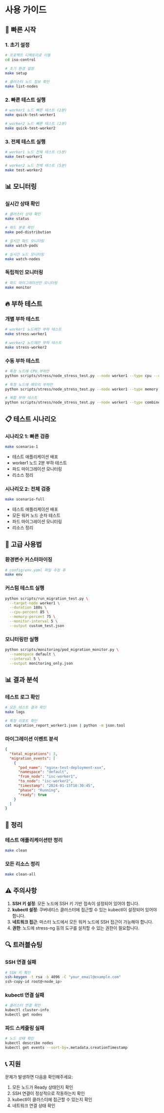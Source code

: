 # 사용 가이드

## 🚀 빠른 시작

### 1. 초기 설정
```bash
# 프로젝트 디렉토리로 이동
cd iso-control

# 초기 환경 설정
make setup

# 클러스터 노드 정보 확인
make list-nodes
```

### 2. 빠른 테스트 실행
```bash
# worker1 노드 빠른 테스트 (2분)
make quick-test-worker1

# worker2 노드 빠른 테스트 (2분)
make quick-test-worker2
```

### 3. 전체 테스트 실행
```bash
# worker1 노드 전체 테스트 (5분)
make test-worker1

# worker2 노드 전체 테스트 (5분)
make test-worker2
```

## 📊 모니터링

### 실시간 상태 확인
```bash
# 클러스터 상태 확인
make status

# 파드 분포 확인
make pod-distribution

# 실시간 파드 모니터링
make watch-pods

# 실시간 노드 모니터링
make watch-nodes
```

### 독립적인 모니터링
```bash
# 파드 마이그레이션만 모니터링
make monitor
```

## 🔥 부하 테스트

### 개별 부하 테스트
```bash
# worker1 노드에만 부하 테스트
make stress-worker1

# worker2 노드에만 부하 테스트
make stress-worker2
```

### 수동 부하 테스트
```bash
# 특정 노드에 CPU 부하만
python scripts/stress/node_stress_test.py --node worker1 --type cpu --cpu-percent 90

# 특정 노드에 메모리 부하만
python scripts/stress/node_stress_test.py --node worker1 --type memory --memory-percent 80

# 복합 부하 테스트
python scripts/stress/node_stress_test.py --node worker1 --type combined --duration 600s
```

## 📋 테스트 시나리오

### 시나리오 1: 빠른 검증
```bash
make scenario-1
```
- 테스트 애플리케이션 배포
- worker1 노드 2분 부하 테스트
- 파드 마이그레이션 모니터링
- 리소스 정리

### 시나리오 2: 전체 검증
```bash
make scenario-full
```
- 테스트 애플리케이션 배포
- 모든 워커 노드 순차 테스트
- 파드 마이그레이션 모니터링
- 리소스 정리

## 🔧 고급 사용법

### 환경변수 커스터마이징
```bash
# config/env.yaml 파일 수정 후
make env
```

### 커스텀 테스트 실행
```bash
python scripts/run_migration_test.py \
  --target-node worker1 \
  --duration 180s \
  --cpu-percent 85 \
  --memory-percent 75 \
  --monitor-interval 5 \
  --output custom_test.json
```

### 모니터링만 실행
```bash
python scripts/monitoring/pod_migration_monitor.py \
  --namespace default \
  --interval 5 \
  --output monitoring_only.json
```

## 📊 결과 분석

### 테스트 로그 확인
```bash
# 모든 테스트 결과 확인
make logs

# 특정 리포트 확인
cat migration_report_worker1.json | python -m json.tool
```

### 마이그레이션 이벤트 분석
```json
{
  "total_migrations": 3,
  "migration_events": [
    {
      "pod_name": "nginx-test-deployment-xxx",
      "namespace": "default",
      "from_node": "isc-worker1",
      "to_node": "isc-worker2",
      "timestamp": "2024-01-15T10:30:45",
      "phase": "Running",
      "ready": true
    }
  ]
}
```

## 🧹 정리

### 테스트 애플리케이션만 정리
```bash
make clean
```

### 모든 리소스 정리
```bash
make clean-all
```

## ⚠️ 주의사항

1. **SSH 키 설정**: 모든 노드에 SSH 키 기반 접속이 설정되어 있어야 합니다.
2. **kubectl 설정**: 쿠버네티스 클러스터에 접근할 수 있는 kubectl이 설정되어 있어야 합니다.
3. **네트워크 접근**: 마스터 노드에서 모든 워커 노드에 SSH 접근이 가능해야 합니다.
4. **권한**: 노드에 stress-ng 등의 도구를 설치할 수 있는 권한이 필요합니다.

## 🔍 트러블슈팅

### SSH 연결 실패
```bash
# SSH 키 확인
ssh-keygen -t rsa -b 4096 -C "your_email@example.com"
ssh-copy-id root@<node_ip>
```

### kubectl 연결 실패
```bash
# 클러스터 연결 확인
kubectl cluster-info
kubectl get nodes
```

### 파드 스케줄링 실패
```bash
# 노드 상태 확인
kubectl describe nodes
kubectl get events --sort-by=.metadata.creationTimestamp
```

## 📞 지원

문제가 발생하면 다음을 확인해주세요:
1. 모든 노드가 Ready 상태인지 확인
2. SSH 연결이 정상적으로 작동하는지 확인
3. kubectl이 클러스터에 접근할 수 있는지 확인
4. 네트워크 연결 상태 확인 